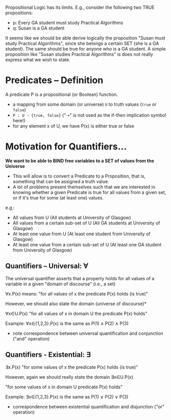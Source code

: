 Propositional Logic has its limits. E.g., consider the following two TRUE propositions:
- p: Every GA student must study Practical Algorithms 
- q: Susan is a GA student

It seems like we should be able derive logically the proposition "Susan must study Practical Algorithms", since she belongs a certain SET (she is a GA student). The same should be true for anyone who is a GA student. A simple proposition like "Susan studies Practical Algorithms" is does not really express what we wish to state.

# Predicates – Definition
A predicate P is a propositional (or Boolean) function.

- a mapping from some domain (or universe) `U` to truth values (`true` or `false`) 
- `P : U ➝ {true, false}` ("➝" is not used as the if-then implication symbol here!) 
- for any element x of U, we have P(x) is either true or false

# Motivation for Quantifiers…

**We want to be able to BIND free variables to a SET of values from the Universe**

- This will allow is to convert a Predicate to a Proposition, that is, something that can be assigned a truth value.
- A lot of problems present themselves such that we are interested in knowing whether a given Predicate is true for all values from a given set, or if it's true for some (at least one) values.

e.g.:
- All values from U (All students at University of Glasgow) 
- All values from a certain sub-set of U (All GA students at University of Glasgow) 
- At least one value from U (At least one student from University of Glasgow) 
- At least one value from a certain sub-set of U (At least one GA student from University of Glasgow)

## Quantifiers – Universal: ∀
The universal quantifier asserts that a property holds for all values of a variable in a given "domain of discourse" (i.e., a set)

∀x.P(x) means: "for all values of x the predicate P(x) holds (is true)"

However, we should also state the domain (universe of discourse)*

∀x∈U.P(x) "for all values of x in domain U the predicate P(x) holds"

Example: ∀x∈{1,2,3}.P(x) is the same as P(1) ∧ P(2) ∧ P(3)
- note correspondence between universal quantification and conjunction ("and" operation)

## Quantifiers - Existential: ∃

∃x.P(x) "for some values of x the predicate P(x) holds (is true)"

However, again we should really state the domain ∃x∈U.P(x)

"for some values of x in domain U predicate P(x) holds"

Example: ∃x∈{1,2,3}.P(x) is the same as P(1) ∨ P(2) ∨ P(3)
- correspondence between existential quantification and disjunction ("or" operation)